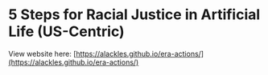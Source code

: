 # 5 Steps for Racial Justice in Artificial Life (US-Centric)

View website here: [https://alackles.github.io/era-actions/](https://alackles.github.io/era-actions/)